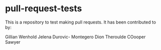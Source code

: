 # pull-request-tests

This is a repository to test making pull requests. It has been contributed to by:

Gillian Wenhold
Jelena Durovic- Montegero
Dion Theroulde
COooper Sawyer